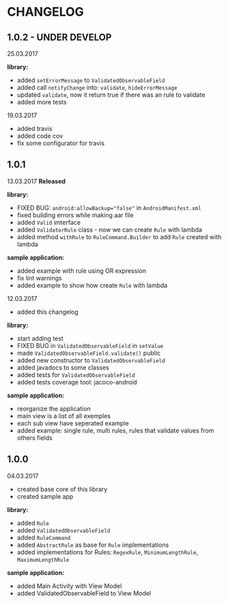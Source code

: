 CHANGELOG
=========

1.0.2 - **UNDER DEVELOP**
--------
25.03.2017

**library:**
- added `setErrorMessage` to `ValidatedObservableField`
- added call `notifyChange` into: `validate`, `hideErrorMessage`
- updated `validate`, now it return true if there was an rule to validate
- added more tests

19.03.2017

- added travis 
- added code cov
- fix some configurator for travis

1.0.1
--------
13.03.2017
**Released**

**library:**
- FIXED BUG: `android:allowBackup="false"` in `AndroidManifest.xml`
- fixed building errors while making aar file
- added `Valid` imterface
- added `ValidatorRule` class - now we can create `Rule` with lambda
- added method `withRule` to `RuleCommand.Builder` to add `Rule` created with lambda

**sample application:**
- added example with rule using OR expression
- fix lint warnings
- added example to show how create `Rule` with lambda

12.03.2017

- added this changelog

**library:**
- start adding test
- FIXED BUG in `ValidatedObservableField` in `setValue`
- made `ValidatedObservableField.validate()` public
- added new constructor to `ValidatedObservableField`
- added javadocs to some classes
- added tests for `ValidatedObservableField`
- added tests coverage tool: jacoco-android

**sample application:**
- reorganize the application
- main view is a list of all exemples
- each sub view have seperated example
- added example: single rule, multi rules, rules that validate values from others fields


1.0.0
--------
04.03.2017

- created base core of this library
- created sample app

**library:**
- added `Rule`
- added `ValidatedObservableField`
- added `RuleCommand`
- added `AbstractRule` as base for `Rule` implementations
- added implementations for Rules: `RegexRule`, `MinimumLengthRule`, `MaximumLengthRule`

**sample application:**
- added Main Activity with View Model
- added ValidatedObservableField to View Model

